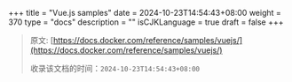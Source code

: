 +++
title = "Vue.js samples"
date = 2024-10-23T14:54:43+08:00
weight = 370
type = "docs"
description = ""
isCJKLanguage = true
draft = false
+++

> 原文: [https://docs.docker.com/reference/samples/vuejs/](https://docs.docker.com/reference/samples/vuejs/)
>
> 收录该文档的时间：`2024-10-23T14:54:43+08:00`
